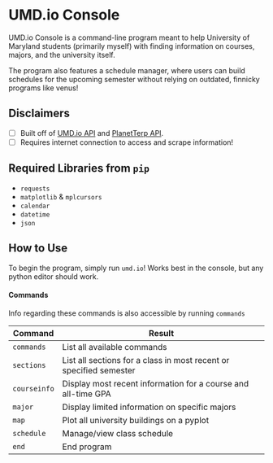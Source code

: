 # UMD.io Console

UMD.io Console is a command-line program meant to help University of Maryland students (primarily myself) with finding information on courses, majors, and the university itself.

The program also features a schedule manager, where users can build schedules for the upcoming semester without relying on outdated, finnicky programs like venus!

## Disclaimers

- [ ] Built off of [UMD.io API](https://github.com/umdio/umdio) and [PlanetTerp API](https://github.com/planetterp/PlanetTerp-API).
- [ ] Requires internet connection to access and scrape information!

## Required Libraries from `pip`

- `requests`
- `matplotlib` & `mplcursors`
- `calendar`
- `datetime`
- `json`

## How to Use

To begin the program, simply run `umd.io`! Works best in the console, but any python editor should work.

#### Commands

Info regarding these commands is also accessible by running `commands`

| Command      | Result                                                             |
| ------------ | ------------------------------------------------------------------ |
| `commands`   | List all available commands                                        |
| `sections`   | List all sections for a class in most recent or specified semester |
| `courseinfo` | Display most recent information for a course and all-time GPA      |
| `major`      | Display limited information on specific majors                     |
| `map`        | Plot all university buildings on a pyplot                          |
| `schedule`   | Manage/view class schedule                                         |
| `end`        | End program                                                        |
